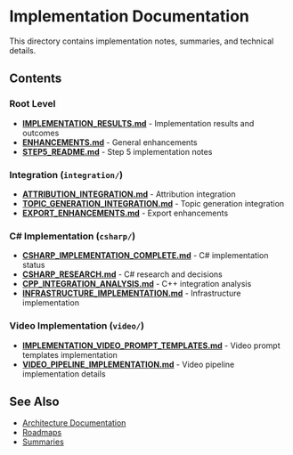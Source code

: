 # Implementation Documentation

This directory contains implementation notes, summaries, and technical details.

## Contents

### Root Level
- **[IMPLEMENTATION_RESULTS.md](IMPLEMENTATION_RESULTS.md)** - Implementation results and outcomes
- **[ENHANCEMENTS.md](ENHANCEMENTS.md)** - General enhancements
- **[STEP5_README.md](STEP5_README.md)** - Step 5 implementation notes

### Integration (`integration/`)
- **[ATTRIBUTION_INTEGRATION.md](integration/ATTRIBUTION_INTEGRATION.md)** - Attribution integration
- **[TOPIC_GENERATION_INTEGRATION.md](integration/TOPIC_GENERATION_INTEGRATION.md)** - Topic generation integration
- **[EXPORT_ENHANCEMENTS.md](integration/EXPORT_ENHANCEMENTS.md)** - Export enhancements

### C# Implementation (`csharp/`)
- **[CSHARP_IMPLEMENTATION_COMPLETE.md](csharp/CSHARP_IMPLEMENTATION_COMPLETE.md)** - C# implementation status
- **[CSHARP_RESEARCH.md](csharp/CSHARP_RESEARCH.md)** - C# research and decisions
- **[CPP_INTEGRATION_ANALYSIS.md](csharp/CPP_INTEGRATION_ANALYSIS.md)** - C++ integration analysis
- **[INFRASTRUCTURE_IMPLEMENTATION.md](csharp/INFRASTRUCTURE_IMPLEMENTATION.md)** - Infrastructure implementation

### Video Implementation (`video/`)
- **[IMPLEMENTATION_VIDEO_PROMPT_TEMPLATES.md](video/IMPLEMENTATION_VIDEO_PROMPT_TEMPLATES.md)** - Video prompt templates implementation
- **[VIDEO_PIPELINE_IMPLEMENTATION.md](video/VIDEO_PIPELINE_IMPLEMENTATION.md)** - Video pipeline implementation details

## See Also
- [Architecture Documentation](../architecture/)
- [Roadmaps](../roadmaps/)
- [Summaries](../summaries/)
